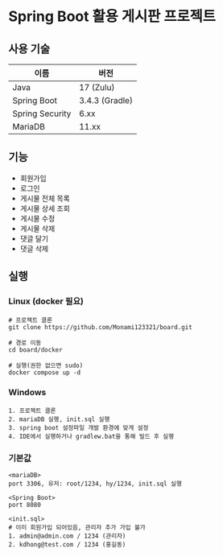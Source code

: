 # Spring Boot 활용 게시판 프로젝트

## 사용 기술

| 이름 | 버전 |
| --- | --- |
| Java | 17 (Zulu) |
| Spring Boot | 3.4.3 (Gradle) |
| Spring Security | 6.xx |
| MariaDB | 11.xx |

## 기능
- 회원가입
- 로그인
- 게시물 전체 목록
- 게시물 상세 조회
- 게시물 수정
- 게시물 삭제
- 댓글 달기
- 댓글 삭제

## 실행
### Linux (docker 필요)
```
# 프로젝트 클론
git clone https://github.com/Monami123321/board.git

# 경로 이동
cd board/docker

# 실행(권한 없으면 sudo)
docker compose up -d
```

### Windows
```
1. 프로젝트 클론
2. mariaDB 실행, init.sql 실행
3. spring boot 설정파일 개발 환경에 맞게 설정
4. IDE에서 실행하거나 gradlew.bat을 통해 빌드 후 실행
```

### 기본값
```
<mariaDB>
port 3306, 유저: root/1234, hy/1234, init.sql 실행

<Spring Boot>
port 8080

<init.sql>
# 이미 회원가입 되어있음, 관리자 추가 가입 불가
1. admin@admin.com / 1234 (관리자)
2. kdhong@test.com / 1234 (홍길동)
```
